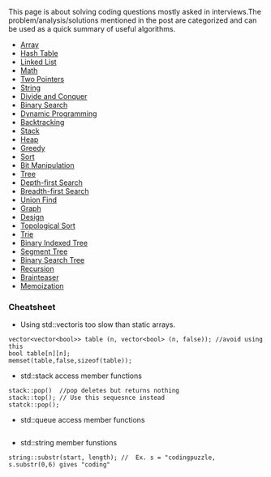This page is about solving coding questions mostly asked in interviews.The problem/analysis/solutions mentioned in the post are categorized and can be used as a quick summary of useful algorithms. 


- [Array]()
- [Hash Table]()
- [Linked List]()
- [Math]()
- [Two Pointers]()
- [String]()
- [Divide and Conquer]()
- [Binary Search](http://codingpuzzle.blogspot.com/search/label/binarytree)
- [Dynamic Programming]()
- [Backtracking]()
- [Stack]()
- [Heap]()
- [Greedy]()
- [Sort]()
- [Bit Manipulation]()
- [Tree]()
- [Depth-first Search]()
- [Breadth-first Search]()
- [Union Find]()
- [Graph]()
- [Design]()
- [Topological Sort]()
- [Trie]()
- [Binary Indexed Tree]()
- [Segment Tree]()
- [Binary Search Tree]()
- [Recursion]()
- [Brainteaser]()
- [Memoization]()

### Cheatsheet
- Using std::vectoris too slow than static arrays.
```
vector<vector<bool>> table (n, vector<bool> (n, false)); //avoid using this
bool table[n][n];
memset(table,false,sizeof(table));
```
- std::stack access member functions
```
stack::pop()  //pop deletes but returns nothing 
stack::top(); // Use this sequesnce instead
statck::pop();
```

- std::queue access member functions
```

```
- std::string member funstions
```
string::substr(start, length); //  Ex. s = "codingpuzzle, s.substr(0,6) gives "coding" 
```
```
